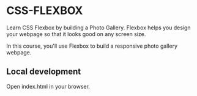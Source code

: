 # CSS-FLEXBOX

Learn CSS Flexbox by building a Photo Gallery.
Flexbox helps you design your webpage so that it looks good on any screen size.

In this course, you'll use Flexbox to build a responsive photo gallery webpage.

## Local development

Open index.html in your browser.
